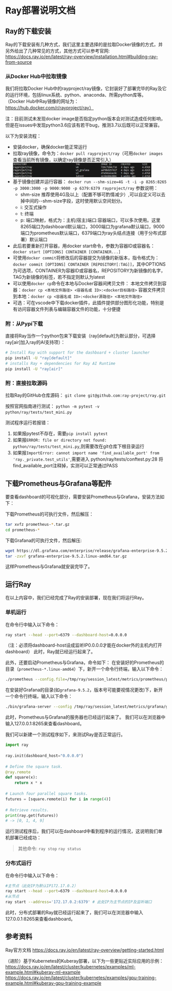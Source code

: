 # Ray部署说明文档

## Ray的下载安装

Ray的下载安装有几种方式，我们这里主要选择的是拉取Docker镜像的方式，并另外给出了几种常见的方式，其他方式可以参考官网:
https://docs.ray.io/en/latest/ray-overview/installation.html#building-ray-from-source

### 从Docker Hub中拉取镜像
我们将拉取Docker Hub中的rayproject/ray镜像，它封装好了部署完毕的Ray及它的运行环境，包括linux系统、python、anaconda、所需python库等。
（Docker Hub中Ray镜像的网址为：https://hub.docker.com/r/rayproject/ray）

注：目前测试未发现docker image是否指定python版本会对测试造成任何影响，但是在issues中发现python3.6应该有若干bug，推测3.7以后既可以正常兼容。

以下为安装流程：
- 安装docker，确保docker能正常运行
- 拉取ray镜像，命令为：`docker pull rayproject/ray`（可用`docker images`查看当前所有镜像，以确定ray镜像是否正常引入）
  <img src="src/docker%20images.png" width="90%">
- 基于镜像创建并运行容器：
    `docker run --shm-size=4G -t -i -p 8265:8265 -p 3000:3000 -p 9000:9000 -p 6379:6379 rayproject/ray`
    参数说明：
    - shm-size 推荐使用4G及以上（配置不够可酌情减少）,可以自定义可以去掉中间的--shm-size字段，这时使用默认空间划分。
    - i: 交互式操作
    - t: 终端
    - p: 端口映射，格式为：主机(宿主)端口:容器端口，可以多次使用。这里8265端口为dashboard默认端口，3000端口为grafana默认端口，9000端口为prometheus默认端口，6379端口为ray头结点连接（用于分布式部署）默认端口
- 此后若要重新打开容器，用docker start命令，参数为容器ID或容器名：
    `docker start [OPTIONS] CONTAINER [CONTAINER...]`
- 可使用`docker commit`将修改后的容器提交为镜像的新版本，指令格式为：`docker commit [OPTIONS] CONTAINER [REPOSITORY[:TAG]]`，其中OPTIONS为可选项，CONTAINER为容器ID或容器名，REPOSITORY为新镜像的名字，TAG为新镜像的标签，若不指定则默认为latest
- 可以使用`docker cp`命令在本地与Docker容器间拷贝文件：
    本地文件拷贝到容器：`docker cp <本地文件路径> <容器名或 ID>:<docker目标路径>`
    容器文件拷贝到本地：`docker cp <容器名或 ID>:<docker源路径> <本地文件路径>`
- 可选：可在vscode中下载docker插件，此插件提供部分图形化功能，特别是有访问容器文件列表与编辑容器文件的功能，十分便捷

### 附：从Pypi下载
直接将Ray当作一个python包来下载安装（ray[default]为默认部分，可选择ray[air]加入ray的AI支持项）：
```bash
# Install Ray with support for the dashboard + cluster launcher
pip install -U "ray[default]"
# installs Ray + dependencies for Ray AI Runtime
pip install -U "ray[air]" 
```

### 附：直接拉取源码

拉取Ray的GitHub仓库源码：
`git clone git@github.com:ray-project/ray.git`

按照官网指南进行测试：
`python -m pytest -v python/ray/tests/test_mini.py`

测试程序运行若报错：
1. 如果报pytest不存在，需要`pip install pytest`
2. 如果报`ERROR: file or directory not found: python/ray/tests/test_mini.py`,则需要改在git仓库下根目录运行
3. 如果报`ImportError: cannot import name 'find_available_port' from 'ray._private.test_utils'`,需要进入 python/ray/tests/conftest.py:28 将find_available_port注释掉，实测可以正常通过PASS


## 下载Prometheus与Grafana等配件
要查看dashboard的可视化部分，需要安装Prometheus与Grafana，安装方法如下：

下载Prometheus的可执行文件，然后解压：
```bash
tar xvfz prometheus-*.tar.gz
cd prometheus-*
```

下载Grafana的可执行文件，然后解压:
```bash
wget https://dl.grafana.com/enterprise/release/grafana-enterprise-9.5.2.linux-amd64.tar.gz
tar -zxvf grafana-enterprise-9.5.2.linux-amd64.tar.gz
```
这样Prometheus与Grafana就安装完毕了。



## 运行Ray
在以上内容中，我们已经完成了Ray的安装部署，现在我们将运行Ray。


### 单机运行
在命令行中输入以下命令：
```bash
ray start --head --port=6379 --dashboard-host=0.0.0.0
```
（注：必须将dashboard-host设成监听IP0.0.0.0才能在docker外的主机内打开dashboard）
此时，Ray就已经运行起来了。

此外，还要启动Prometheus与Grafana，命令如下：
在安装好的Prometheus的目录（`prometheus-*.linux-amd64`）下，新开一个命令行终端，输入以下命令：
```bash
./prometheus --config.file=/tmp/ray/session_latest/metrics/prometheus/prometheus.yml
```
在安装好Grafana的目录(如`grafana-9.5.2`，版本号可能要视情况更改)下，新开一个命令行终端，输入以下命令：
```bash
./bin/grafana-server --config /tmp/ray/session_latest/metrics/grafana/grafana.ini web
```
此时，Prometheus与Grafana的服务器也已经运行起来了。
我们可以在浏览器中输入127.0.0.1:8265来查看dashboard。
<img src="" width="90%">

我们可以新建一个测试程序如下，来测试Ray是否正常运行。
```python
import ray

ray.init(dashboard_host="0.0.0.0")

# Define the square task.
@ray.remote
def square(x):
    return x * x

# Launch four parallel square tasks.
futures = [square.remote(i) for i in range(4)]

# Retrieve results.
print(ray.get(futures))
# -> [0, 1, 4, 9]
```
运行测试程序后，我们可以在dashboard中看到程序的运行情况，这说明我们单机部署已经成功：



> 其他命令:
> `ray stop`
> `ray status`


### 分布式运行
在命令行中输入以下命令：
```bash
#主节点（此处IP为默认IP172.17.0.2）
ray start --head --port=6379 --dashboard-host=0.0.0.0
#从节点
ray start --address='172.17.0.2:6379' # 此处IP为主节点的IP及监听端口
```
此时，分布式部署的Ray就已经运行起来了，我们可以在浏览器中输入127.0.0.1:8265来查看dashboard。





## 参考资料
Ray官方文档
https://docs.ray.io/en/latest/ray-overview/getting-started.html

（进阶）基于Kubernetes的Kuberay部署，以下为一些更贴近实际应用的示例：
https://docs.ray.io/en/latest/cluster/kubernetes/examples/ml-example.html#kuberay-ml-example
https://docs.ray.io/en/latest/cluster/kubernetes/examples/gpu-training-example.html#kuberay-gpu-training-example